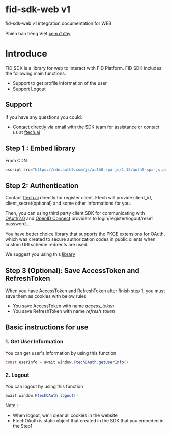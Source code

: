 # fid-sdk-web v1
fid-sdk-web v1 integration documentation for WEB

Phiên bản tiếng Việt [xem ở đây](./README-vi.md)

# Introduce
FID SDK is a library for web to interact with FID Platform. FID SDK includes the following main functions:
- Support to get profile information of the user
- Support Logout

## Support
If you have any questions you could:

- Contact directly via email with the SDK team for assistance or contact us at [ftech.ai](https://ftech.ai/)

## Step 1 : Embed library
From CDN
```java
<script src="https://cdn.auth0.com/js/auth0-spa-js/1.13/auth0-spa-js.production.js"></script>
```

## Step 2: Authentication
Contact [ftech.ai](https://ftech.ai/) directly for register client. Ftech will provide client_id, client_secret(optional) and some other informations for you.

Then, you can using third party client SDK for communicating with [OAuth2.0](https://datatracker.ietf.org/doc/html/rfc6749) and [OpenID Connect](https://openid.net/specs/openid-connect-core-1_0.html) providers to login/register/logout/reset password...

You have better choice library that supports the [PKCE](https://datatracker.ietf.org/doc/html/rfc7636) extensions for OAuth, which was created to secure authorization codes in public clients when custom URI scheme redirects are used.

We suggest you using this [library](https://github.com/IdentityModel/oidc-client-js)

## Step 3 (Optional): Save AccessToken and RefreshToken
When you have AccessToken and RefreshToken after finish step 1, you must save them as cookies with below rules

- You save AccessToken with name *access_token*
- You save RefreshToken with name *refresh_token*

## Basic instructions for use
### 1. Get User Information
You can get user's information by using this function

```java
const userInfo = await window.FtechOAuth.getUserInfo()
```

### 2. Logout
You can logout by using this function 
```java
await window.FtechOAuth.logout()
```
Note : 
- When logout, we'll clear all cookies in the website
- FtechOAuth is static object that created in the SDK that you embeded in the Step1

